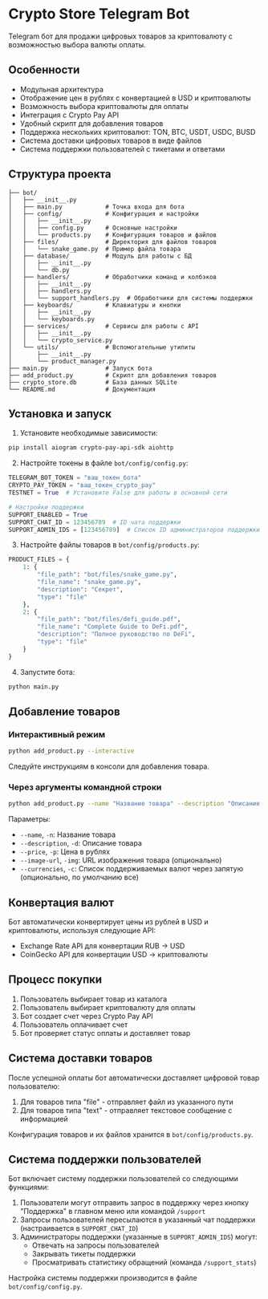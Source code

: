 # Crypto Store Telegram Bot

Telegram бот для продажи цифровых товаров за криптовалюту с возможностью выбора валюты оплаты.

## Особенности

- Модульная архитектура
- Отображение цен в рублях с конвертацией в USD и криптовалюты
- Возможность выбора криптовалюты для оплаты
- Интеграция с Crypto Pay API
- Удобный скрипт для добавления товаров
- Поддержка нескольких криптовалют: TON, BTC, USDT, USDC, BUSD
- Система доставки цифровых товаров в виде файлов
- Система поддержки пользователей с тикетами и ответами

## Структура проекта

```
├── bot/
│   ├── __init__.py
│   ├── main.py            # Точка входа для бота
│   ├── config/            # Конфигурация и настройки
│   │   ├── __init__.py
│   │   ├── config.py      # Основные настройки
│   │   └── products.py    # Конфигурация товаров и файлов
│   ├── files/             # Директория для файлов товаров
│   │   └── snake_game.py  # Пример файла товара
│   ├── database/          # Модуль для работы с БД
│   │   ├── __init__.py
│   │   └── db.py
│   ├── handlers/          # Обработчики команд и колбэков
│   │   ├── __init__.py
│   │   ├── handlers.py
│   │   └── support_handlers.py  # Обработчики для системы поддержки
│   ├── keyboards/         # Клавиатуры и кнопки
│   │   ├── __init__.py
│   │   └── keyboards.py
│   ├── services/          # Сервисы для работы с API
│   │   ├── __init__.py
│   │   └── crypto_service.py
│   └── utils/             # Вспомогательные утилиты
│       ├── __init__.py
│       └── product_manager.py
├── main.py                # Запуск бота
├── add_product.py         # Скрипт для добавления товаров
├── crypto_store.db        # База данных SQLite
└── README.md              # Документация
```

## Установка и запуск

1. Установите необходимые зависимости:

```bash
pip install aiogram crypto-pay-api-sdk aiohttp
```

2. Настройте токены в файле `bot/config/config.py`:

```python
TELEGRAM_BOT_TOKEN = "ваш_токен_бота"
CRYPTO_PAY_TOKEN = "ваш_токен_crypto_pay"
TESTNET = True  # Установите False для работы в основной сети

# Настройки поддержки
SUPPORT_ENABLED = True
SUPPORT_CHAT_ID = 123456789  # ID чата поддержки
SUPPORT_ADMIN_IDS = [123456789]  # Список ID администраторов поддержки
```

3. Настройте файлы товаров в `bot/config/products.py`:

```python
PRODUCT_FILES = {
    1: {
        "file_path": "bot/files/snake_game.py",
        "file_name": "snake_game.py",
        "description": "Секрет",
        "type": "file"
    },
    2: {
        "file_path": "bot/files/defi_guide.pdf",
        "file_name": "Complete Guide to DeFi.pdf",
        "description": "Полное руководство по DeFi",
        "type": "file"
    }
}
```

4. Запустите бота:

```bash
python main.py
```

## Добавление товаров

### Интерактивный режим

```bash
python add_product.py --interactive
```

Следуйте инструкциям в консоли для добавления товара.

### Через аргументы командной строки

```bash
python add_product.py --name "Название товара" --description "Описание товара" --price 1000 --image-url "https://example.com/image.jpg" --currencies "TON,BTC,USDT"
```

Параметры:
- `--name`, `-n`: Название товара
- `--description`, `-d`: Описание товара
- `--price`, `-p`: Цена в рублях
- `--image-url`, `-img`: URL изображения товара (опционально)
- `--currencies`, `-c`: Список поддерживаемых валют через запятую (опционально, по умолчанию все)

## Конвертация валют

Бот автоматически конвертирует цены из рублей в USD и криптовалюты, используя следующие API:
- Exchange Rate API для конвертации RUB → USD
- CoinGecko API для конвертации USD → криптовалюты

## Процесс покупки

1. Пользователь выбирает товар из каталога
2. Пользователь выбирает криптовалюту для оплаты
3. Бот создает счет через Crypto Pay API
4. Пользователь оплачивает счет
5. Бот проверяет статус оплаты и доставляет товар

## Система доставки товаров

После успешной оплаты бот автоматически доставляет цифровой товар пользователю:

1. Для товаров типа "file" - отправляет файл из указанного пути
2. Для товаров типа "text" - отправляет текстовое сообщение с информацией

Конфигурация товаров и их файлов хранится в `bot/config/products.py`.

## Система поддержки пользователей

Бот включает систему поддержки пользователей со следующими функциями:

1. Пользователи могут отправить запрос в поддержку через кнопку "Поддержка" в главном меню или командой `/support`
2. Запросы пользователей пересылаются в указанный чат поддержки (настраивается в `SUPPORT_CHAT_ID`)
3. Администраторы поддержки (указанные в `SUPPORT_ADMIN_IDS`) могут:
   - Отвечать на запросы пользователей
   - Закрывать тикеты поддержки
   - Просматривать статистику обращений (команда `/support_stats`)

Настройка системы поддержки производится в файле `bot/config/config.py`.